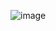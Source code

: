 ![image](https://github.com/zargiteddy/Python-GUI-Development-with-Tkinter/assets/72479466/1c8f074c-4bdb-4668-be15-b96c3cdb2e61)

